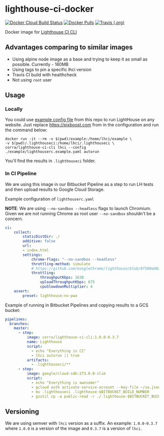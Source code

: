 # lighthouse-ci-docker

[![Docker Cloud Build Status](https://img.shields.io/docker/cloud/build/pixboost/lighthouse-ci-cli)](https://hub.docker.com/r/pixboost/lighthouse-ci-cli/)
[![Docker Pulls](https://img.shields.io/docker/pulls/pixboost/lighthouse-ci-cli)](https://hub.docker.com/r/pixboost/lighthouse-ci-cli/)
[![Travis (.org)](https://img.shields.io/travis/Pixboost/lighthouse-ci-docker)](https://travis-ci.org/Pixboost/lighthouse-ci-docker)

Docker image for [Lighthouse CI CLI](https://github.com/GoogleChrome/lighthouse-ci)

## Advantages comparing to similar images

* Using alpine node image as a base and trying to keep it as small as possible. Currently - 160MB
* Using tags to pin a specific lhci version
* Travis CI build with healthcheck
* Not using `root` user

## Usage

### Locally

You could use [example config file](example/lighthouserc.example.yaml) from this repo to
run LightHouse on any website. Just replace https://pixboost.com from in the configuration
and run the command below:

```
docker run -it --rm -v $(pwd)/example:/home/lhci/example \
-v $(pwd)/.lighthouseci:/home/lhci/.lighthouseci \
corra/lighthouse-ci-cli lhci --config ./example/lighthouserc.example.yaml autorun
```

You'll find the results in `.lighthouseci` folder.

### In CI Pipeline
We are using this image in our Bitbucket Pipeline as a step to run LH tests and then upload results to 
Google Cloud Storage.

Example configuration of `lighthouserc.yaml`

**NOTE**: We are using `--no-sandbox --headless` flags to launch Chromium. Given
we are not running Chrome as root user `--no-sandbox` shouldn't be a concern.

```yaml
ci:
    collect:
        staticDistDir: ./
        additive: false
        url:
        - index.html
        settings:
            chrome-flags: "--no-sandbox --headless"
            throttling-method: simulate
            # https://github.com/GoogleChrome/lighthouse/blob/8f500e00243e07ef0a80b39334bedcc8ddc8d3d0/lighthouse-core/config/constants.js#L19-L26
            throttling:
                throughputKbps: 1638
                uploadThroughputKbps: 675
                cpuSlowdownMultiplier: 4
    assert:
        preset: lighthouse:no-pwa

```

Example of running in Bitbucket Pipelines and copying results to a GCS bucket:

```yaml
pipelines:
  branches:
    master:
      - step:
          image: corra/lighthouse-ci-cli:1.0.0-0.3.7
          name: Lighthouse
          script:
            - echo "Everything is CI"
            - lhci autorun || true
          artifacts:
            - .lighthouseci/**
      - step:
          image: google/cloud-sdk:273.0.0-slim
          script:
            - echo "Everything is awesome!"
            - gcloud auth activate-service-account --key-file ~/sa.json
            - mv .lighthouseci .lighthouse-$BITBUCKET_BUILD_NUMBER
            - gsutil cp -a public-read -r ./.lighthouse-$BITBUCKET_BUILD_NUMBER gs://<YOUR_BUCKET_WITH_RESULTS>
```

## Versioning

We are using semver with `lhci` version as a suffix. An example: `1.0.0-0.3.7` where
`1.0.0` is a version of the image and `0.3.7` is a version of `lhci`.  
